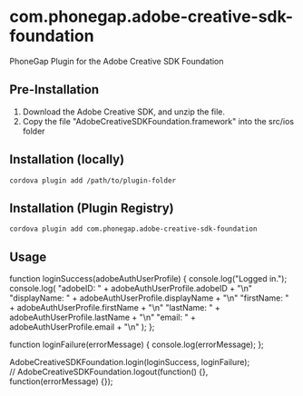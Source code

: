 # com.phonegap.adobe-creative-sdk-foundation

PhoneGap Plugin for the Adobe Creative SDK Foundation

## Pre-Installation

1. Download the Adobe Creative SDK, and unzip the file.
2. Copy the file "AdobeCreativeSDKFoundation.framework" into the src/ios folder

## Installation (locally)

    cordova plugin add /path/to/plugin-folder

## Installation (Plugin Registry)

    cordova plugin add com.phonegap.adobe-creative-sdk-foundation
    
    
## Usage

function loginSuccess(adobeAuthUserProfile) {
    console.log("Logged in.");
    console.log(
        "adobeID: " + adobeAuthUserProfile.adobeID + "\n"
        "displayName: " + adobeAuthUserProfile.displayName + "\n"
        "firstName: " + adobeAuthUserProfile.firstName + "\n"
        "lastName: " + adobeAuthUserProfile.lastName + "\n"
        "email: " + adobeAuthUserProfile.email + "\n"
    );
};

function loginFailure(errorMessage) {
    console.log(errorMessage);
};

AdobeCreativeSDKFoundation.login(loginSuccess, loginFailure);    
// AdobeCreativeSDKFoundation.logout(function() {}, function(errorMessage) {});    
